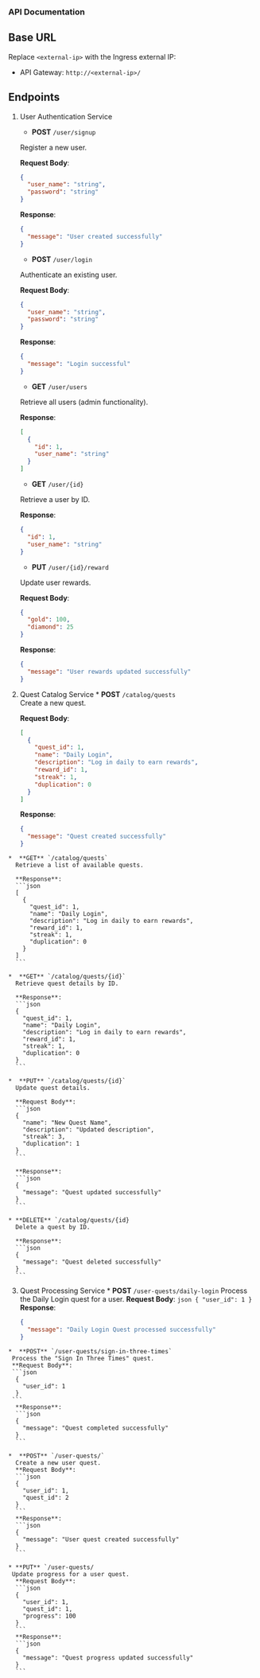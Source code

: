 ### API Documentation
## Base URL

Replace `<external-ip>` with the Ingress external IP:

  *  API Gateway: `http://<external-ip>/`

## Endpoints

  1.  User Authentication Service
      *  **POST** `/user/signup`
      
      Register a new user.
      
      **Request Body**:
      ```json
      {
        "user_name": "string",
        "password": "string"
      }
      ```
      **Response**:
      ```json
      {
        "message": "User created successfully"
      }
      ```

      *  **POST** `/user/login`
      
      Authenticate an existing user.
      
      **Request Body**:
      ```json
      {
        "user_name": "string",
        "password": "string"
      }
      ```
      **Response**:
      ```json
      {
        "message": "Login successful"
      }
      ```

      *  **GET** `/user/users`
      
      Retrieve all users (admin functionality).

      **Response**:
      ```json
      [
        {
          "id": 1,
          "user_name": "string"
        }
      ]
      ```

      *  **GET** `/user/{id}`
      
      Retrieve a user by ID.

      **Response**:
      ```json
      {
        "id": 1,
        "user_name": "string"
      }
      ```

      *  **PUT** `/user/{id}/reward`
      
      Update user rewards.
      
      **Request Body**:
      ```json
      {
        "gold": 100,
        "diamond": 25
      }
      ```
      **Response**:
      ```json
      {
        "message": "User rewards updated successfully"
      }
      ```

  2.  Quest Catalog Service
    *  **POST** `/catalog/quests`  
      Create a new quest.
      
      **Request Body**:
      ```json
      [
        {
          "quest_id": 1,
          "name": "Daily Login",
          "description": "Log in daily to earn rewards",
          "reward_id": 1,
          "streak": 1,
          "duplication": 0
        }
      ]
      ```

      **Response**:
      ```json
      {
        "message": "Quest created successfully"
      }
      ```

    *  **GET** `/catalog/quests`  
      Retrieve a list of available quests.
      
      **Response**:
      ```json
      [
        {
          "quest_id": 1,
          "name": "Daily Login",
          "description": "Log in daily to earn rewards",
          "reward_id": 1,
          "streak": 1,
          "duplication": 0
        }
      ]
      ```

    *  **GET** `/catalog/quests/{id}`  
      Retrieve quest details by ID.
      
      **Response**:
      ```json
      {
        "quest_id": 1,
        "name": "Daily Login",
        "description": "Log in daily to earn rewards",
        "reward_id": 1,
        "streak": 1,
        "duplication": 0
      }
      ```

    *  **PUT** `/catalog/quests/{id}`  
      Update quest details.

      **Request Body**:
      ```json
      {
        "name": "New Quest Name",
        "description": "Updated description",
        "streak": 3,
        "duplication": 1
      }      
      ```

      **Response**:
      ```json
      {
        "message": "Quest updated successfully"
      }
      ```

    * **DELETE** `/catalog/quests/{id}
      Delete a quest by ID.
      
      **Response**:
      ```json
      {
        "message": "Quest deleted successfully"
      }
      ```
    
  3.  Quest Processing Service
    *  **POST** `/user-quests/daily-login`
     Process the Daily Login quest for a user.
     **Request Body**:
     ```json
      {
        "user_id": 1
      }
     ```
      **Response**:
      ```json
      {
        "message": "Daily Login Quest processed successfully"
      }
      ```

    *  **POST** `/user-quests/sign-in-three-times`
     Process the "Sign In Three Times" quest.
     **Request Body**:
     ```json
      {
        "user_id": 1
      }
     ```
      **Response**:
      ```json
      {
        "message": "Quest completed successfully"
      }
      ```

    *  **POST** `/user-quests/`
      Create a new user quest.
      **Request Body**:
      ```json
      {
        "user_id": 1,
        "quest_id": 2
      }
      ```
      **Response**:
      ```json
      {
        "message": "User quest created successfully"
      }
      ```

    * **PUT** `/user-quests/
     Update progress for a user quest.
      **Request Body**:
      ```json
      {
        "user_id": 1,
        "quest_id": 1,
        "progress": 100
      }
      ```
      **Response**:
      ```json
      {
        "message": "Quest progress updated successfully"
      }
      ```
